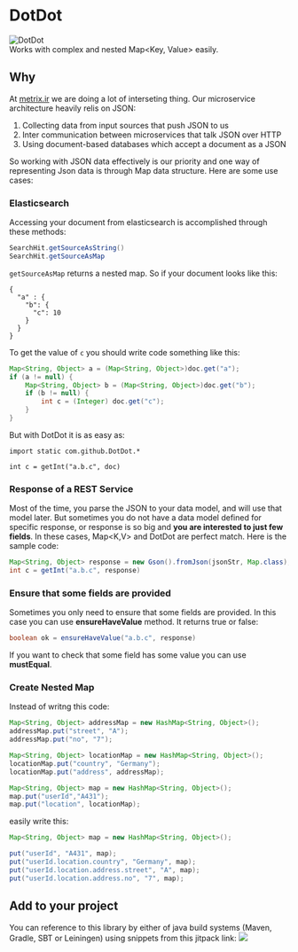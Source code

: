 # DotDot
![DotDot](https://github.com/mostafa-asg/dotdot/blob/master/image/DotDot.png)  
Works with complex and nested Map<Key, Value> easily.

## Why
At [metrix.ir](https://metrix.ir/) we are doing a lot of interseting thing. Our microservice architecture 
heavily relis on JSON:
1. Collecting data from input sources that push JSON to us
2. Inter communication between microservices that talk JSON over HTTP
3. Using document-based databases which accept a document as a JSON

So working with JSON data effectively is our priority and one way of representing Json data 
is through Map data structure. Here are some use cases:

### Elasticsearch
Accessing your document from elasticsearch is accomplished through these methods:
```Java
SearchHit.getSourceAsString()
SearchHit.getSourceAsMap
```
`getSourceAsMap` returns a nested map. So if your document looks like this:
```
{
  "a" : {
    "b": {
      "c": 10
    }
  }
}
```
To get the value of `c` you should write code something like this:
```Java
Map<String, Object> a = (Map<String, Object>)doc.get("a");
if (a != null) {
    Map<String, Object> b = (Map<String, Object>)doc.get("b");
    if (b != null) {
        int c = (Integer) doc.get("c");
    }
}
```
But with DotDot it is as easy as:
```
import static com.github.DotDot.*

int c = getInt("a.b.c", doc)
```

### Response of a REST Service
Most of the time, you parse the JSON to your data model, and will use that model later. But sometimes you 
do not have a data model defined for specific response, or response is so big and **you are 
interested to just few fields**. In these cases, Map<K,V> and DotDot are perfect match. Here is the sample code:
```Java
Map<String, Object> response = new Gson().fromJson(jsonStr, Map.class);
int c = getInt("a.b.c", response)
```

### Ensure that some fields are provided
Sometimes you only need to ensure that some fields are provided. In this case you can use **ensureHaveValue** method. It returns true or false:
```Java
boolean ok = ensureHaveValue("a.b.c", response)
```
If you want to check that some field has some value you can use **mustEqual**.

### Create Nested Map
Instead of writng this code:
```Java
Map<String, Object> addressMap = new HashMap<String, Object>();
addressMap.put("street", "A");
addressMap.put("no", "7");

Map<String, Object> locationMap = new HashMap<String, Object>();
locationMap.put("country", "Germany");
locationMap.put("address", addressMap);

Map<String, Object> map = new HashMap<String, Object>();
map.put("userId","A431");
map.put("location", locationMap);
```
easily write this:
```Java
Map<String, Object> map = new HashMap<String, Object>();

put("userId", "A431", map);
put("userId.location.country", "Germany", map);
put("userId.location.address.street", "A", map);
put("userId.location.address.no", "7", map);
```

## Add to your project
You can reference to this library by either of java build systems 
(Maven, Gradle, SBT or Leiningen) using snippets from this jitpack link: [![](https://jitpack.io/v/mostafa-asg/dotdot.svg)](https://jitpack.io/#mostafa-asg/dotdot)
